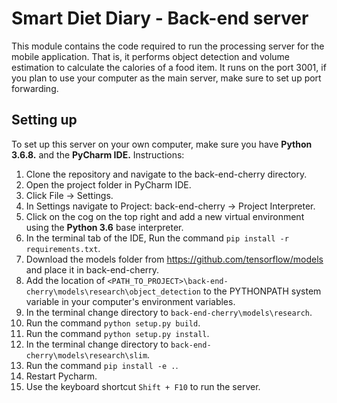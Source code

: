 # Smart Diet Diary - Back-end server

This module contains the code required to run the processing server for the mobile application. That is, it performs object detection and volume estimation to calculate the calories of a food item.
It runs on the port 3001, if you plan to use your computer as the main server, make sure to set up port forwarding.

## Setting up
To set up this server on your own computer, make sure you have **Python 3.6.8.** and the **PyCharm IDE.**
Instructions:    
1. Clone the repository and navigate to the back-end-cherry directory.    
2. Open the project folder in PyCharm IDE.
3. Click File -> Settings.
4. In Settings navigate to Project: back-end-cherry -> Project Interpreter.
5. Click on the cog on the top right and add a new virtual environment using the **Python 3.6** base interpreter.
6. In the terminal tab of the IDE, Run the command ```pip install -r requirements.txt```.
7. Download the models folder from https://github.com/tensorflow/models and place it in back-end-cherry.
8. Add the location of ```<PATH_TO_PROJECT>\back-end-cherry\models\research\object_detection``` to the PYTHONPATH system variable in your computer's environment variables.
9. In the terminal change directory to ```back-end-cherry\models\research```.
10. Run the command ```python setup.py build```.
11. Run the command ```python setup.py install```.
12. In the terminal change directory to ```back-end-cherry\models\research\slim```.
13. Run the command ```pip install -e .```.
14. Restart Pycharm.
15. Use the keyboard shortcut ```Shift + F10``` to run the server.
